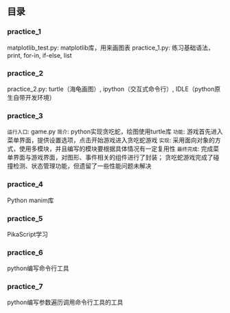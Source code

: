 ## 目录

### practice_1
matplotlib_test.py: matplotlib库，用来画图表
practice_1.py: 练习基础语法，print, for-in, if-else, list

### practice_2
practice_2.py: turtle（海龟画图）, ipython（交互式命令行）, IDLE（python原生自带开发环境）

### practice_3
`运行入口`: game.py
`简介`: python实现贪吃蛇，绘图使用turtle库
`功能`: 游戏首先进入菜单界面，提供设置选项，点击开始游戏进入贪吃蛇游戏
`实现`: 采用面向对象的方式，使用多模块，并且编写的模块要根据具体情况有一定复用性
`最终完成`: 完成菜单界面与游戏界面，对图形、事件相关的组件进行了封装；
贪吃蛇游戏完成了碰撞检测、状态管理功能，但遗留了一些性能问题未解决

### practice_4
Python manim库

### practice_5
PikaScript学习

### practice_6
python编写命令行工具

### practice_7
python编写参数遍历调用命令行工具的工具